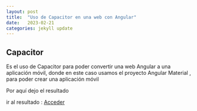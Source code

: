 ```yaml
---
layout: post
title:  "Uso de Capacitor en una web con Angular"
date:   2023-02-21
categories: jekyll update
---
```



## Capacitor 

Es el uso de Capacitor para poder convertir una web Angular a una aplicación móvil, donde en este caso usamos el proyecto Angular Material , para poder crear una aplicación móvil


Por aquí dejo el resultado 


ir al resultado : <a href="https://github.com/TripleYei/angular_capacitor"> Acceder</a>
